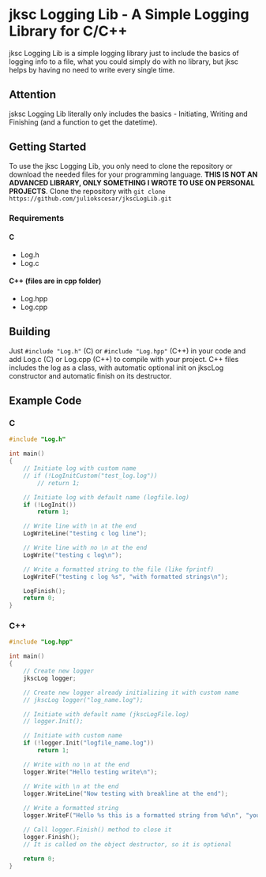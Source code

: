 ﻿# jksc Logging Lib - A Simple Logging Library for C/C++
jksc Logging Lib is a simple logging library just to include the basics of logging info to a file, what you could simply do with no library, but jksc helps by having no need to write every single time.

## Attention
jsksc Logging Lib literally only includes the basics - Initiating, Writing and Finishing (and a function to get the datetime).

## Getting Started
To use the jksc Logging Lib, you only need to clone the repository or download the needed files for your programming language. **THIS IS NOT AN ADVANCED LIBRARY, ONLY SOMETHING I WROTE TO USE ON PERSONAL PROJECTS**.
Clone the repository with `git clone https://github.com/juliokscesar/jkscLogLib.git`

### Requirements
#### C
- Log.h
- Log.c

#### C++ (files are in cpp folder)
- Log.hpp
- Log.cpp

## Building
Just `#include "Log.h"` (C) or `#include "Log.hpp"` (C++) in your code and add Log.c (C) or Log.cpp (C++) to compile with your project. C++ files includes the log as a class, with automatic optional init on jkscLog constructor and automatic finish on its destructor.

## Example Code
### C
```c
#include "Log.h"

int main()
{
    // Initiate log with custom name
    // if (!LogInitCustom("test_log.log"))
        // return 1;

    // Initiate log with default name (logfile.log)
    if (!LogInit())
        return 1;

    // Write line with \n at the end
    LogWriteLine("testing c log line");

    // Write line with no \n at the end
    LogWrite("testing c log\n");

    // Write a formatted string to the file (like fprintf)
    LogWriteF("testing c log %s", "with formatted strings\n");

    LogFinish();
    return 0;
}
```

### C++
```cpp
#include "Log.hpp"

int main()
{
    // Create new logger
    jkscLog logger;

    // Create new logger already initializing it with custom name
    // jkscLog logger("log_name.log");

    // Initiate with default name (jkscLogFile.log)
    // logger.Init();

    // Initiate with custom name
    if (!logger.Init("logfile_name.log"))
        return 1;

    // Write with no \n at the end
    logger.Write("Hello testing write\n");

    // Write with \n at the end
    logger.WriteLine("Now testing with breakline at the end");
    
    // Write a formatted string
    logger.WriteF("Hello %s this is a formatted string from %d\n", "you", 2021);

    // Call logger.Finish() method to close it
    logger.Finish();
    // It is called on the object destructor, so it is optional

    return 0;
}
```
